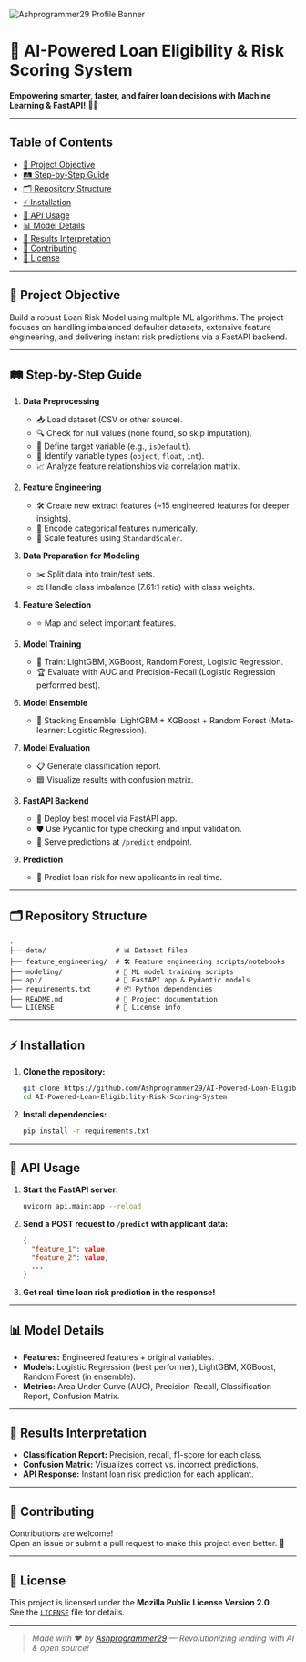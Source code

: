![Ashprogrammer29 Profile Banner](https://s3.ap-south-1.amazonaws.com/d2c-cdn-mumbai/uploads/user-project-files/6884f818c661f_aswin_other.png)

# 🚀 AI-Powered Loan Eligibility & Risk Scoring System

**Empowering smarter, faster, and fairer loan decisions with Machine Learning & FastAPI!** 💸🤖

---

## Table of Contents

- [🎯 Project Objective](#project-objective)
- [🛤️ Step-by-Step Guide](#step-by-step-guide)
- [🗂️ Repository Structure](#repository-structure)
- [⚡ Installation](#installation)
- [🔌 API Usage](#api-usage)
- [📊 Model Details](#model-details)
- [📝 Results Interpretation](#results-interpretation)
- [🤝 Contributing](#contributing)
- [📄 License](#license)

---

## 🎯 Project Objective

Build a robust Loan Risk Model using multiple ML algorithms. The project focuses on handling imbalanced defaulter datasets, extensive feature engineering, and delivering instant risk predictions via a FastAPI backend.

---

## 🛤️ Step-by-Step Guide

1. **Data Preprocessing**
   - 📥 Load dataset (CSV or other source).
   - 🔍 Check for null values (none found, so skip imputation).
   - 🎯 Define target variable (e.g., `isDefault`).
   - 🧬 Identify variable types (`object`, `float`, `int`).
   - 📈 Analyze feature relationships via correlation matrix.

2. **Feature Engineering**
   - 🛠️ Create new extract features (~15 engineered features for deeper insights).
   - 🔢 Encode categorical features numerically.
   - 📏 Scale features using `StandardScaler`.

3. **Data Preparation for Modeling**
   - ✂️ Split data into train/test sets.
   - ⚖️ Handle class imbalance (7.61:1 ratio) with class weights.

4. **Feature Selection**
   - ⭐ Map and select important features.

5. **Model Training**
   - 🤖 Train: LightGBM, XGBoost, Random Forest, Logistic Regression.
   - 🏆 Evaluate with AUC and Precision-Recall (Logistic Regression performed best).

6. **Model Ensemble**
   - 🧩 Stacking Ensemble: LightGBM + XGBoost + Random Forest (Meta-learner: Logistic Regression).

7. **Model Evaluation**
   - 📋 Generate classification report.
   - 🟦 Visualize results with confusion matrix.

8. **FastAPI Backend**
   - 🦸 Deploy best model via FastAPI app.
   - 🛡️ Use Pydantic for type checking and input validation.
   - 🔮 Serve predictions at `/predict` endpoint.

9. **Prediction**
   - 🚦 Predict loan risk for new applicants in real time.

---

## 🗂️ Repository Structure

```
.
├── data/                 # 📊 Dataset files
├── feature_engineering/  # 🛠️ Feature engineering scripts/notebooks
├── modeling/             # 🤖 ML model training scripts
├── api/                  # 🔌 FastAPI app & Pydantic models
├── requirements.txt      # 📦 Python dependencies
├── README.md             # 📄 Project documentation
└── LICENSE               # 📜 License info
```

---

## ⚡ Installation

1. **Clone the repository:**
    ```bash
    git clone https://github.com/Ashprogrammer29/AI-Powered-Loan-Eligibility-Risk-Scoring-System.git
    cd AI-Powered-Loan-Eligibility-Risk-Scoring-System
    ```
2. **Install dependencies:**
    ```bash
    pip install -r requirements.txt
    ```

---

## 🔌 API Usage

1. **Start the FastAPI server:**
    ```bash
    uvicorn api.main:app --reload
    ```
2. **Send a POST request to `/predict` with applicant data:**
    ```json
    {
      "feature_1": value,
      "feature_2": value,
      ...
    }
    ```
3. **Get real-time loan risk prediction in the response!**

---

## 📊 Model Details

- **Features:** Engineered features + original variables.
- **Models:** Logistic Regression (best performer), LightGBM, XGBoost, Random Forest (in ensemble).
- **Metrics:** Area Under Curve (AUC), Precision-Recall, Classification Report, Confusion Matrix.

---

## 📝 Results Interpretation

- **Classification Report:** Precision, recall, f1-score for each class.
- **Confusion Matrix:** Visualizes correct vs. incorrect predictions.
- **API Response:** Instant loan risk prediction for each applicant.

---

## 🤝 Contributing

Contributions are welcome!  
Open an issue or submit a pull request to make this project even better. 🌟

---

## 📄 License

This project is licensed under the **Mozilla Public License Version 2.0**.  
See the [`LICENSE`](./LICENSE) file for details.


---

> _Made with ❤️ by [Ashprogrammer29](https://github.com/Ashprogrammer29) — Revolutionizing lending with AI & open source!_
